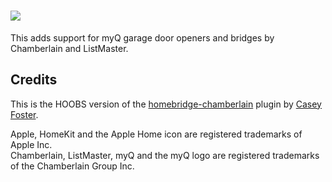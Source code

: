 # ![](https://raw.githubusercontent.com/hoobs-org/homebridge-chamberlain/master/branding/logo.png)

This adds support for myQ garage door openers and bridges by Chamberlain and ListMaster.

## Credits

This is the HOOBS version of the [homebridge-chamberlain](https://github.com/caseywebdev/homebridge-chamberlain) plugin by [Casey Foster](https://github.com/caseywebdev).


Apple, HomeKit and the Apple Home icon are registered trademarks of Apple Inc.  
Chamberlain, ListMaster, myQ and the myQ logo are registered trademarks of the Chamberlain Group Inc.
